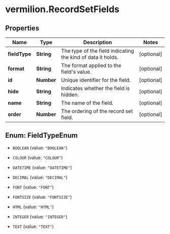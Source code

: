 # vermilion.RecordSetFields

## Properties

Name | Type | Description | Notes
------------ | ------------- | ------------- | -------------
**fieldType** | **String** | The type of the field indicating the kind of data it holds. | [optional] 
**format** | **String** | The format applied to the field&#39;s value. | [optional] 
**id** | **Number** | Unique identifier for the field. | [optional] 
**hide** | **String** | Indicates whether the field is hidden. | [optional] 
**name** | **String** | The name of the field. | [optional] 
**order** | **Number** | The ordering of the record set field. | [optional] 



## Enum: FieldTypeEnum


* `BOOLEAN` (value: `"BOOLEAN"`)

* `COLOUR` (value: `"COLOUR"`)

* `DATETIME` (value: `"DATETIME"`)

* `DECIMAL` (value: `"DECIMAL"`)

* `FONT` (value: `"FONT"`)

* `FONTSIZE` (value: `"FONTSIZE"`)

* `HTML` (value: `"HTML"`)

* `INTEGER` (value: `"INTEGER"`)

* `TEXT` (value: `"TEXT"`)




